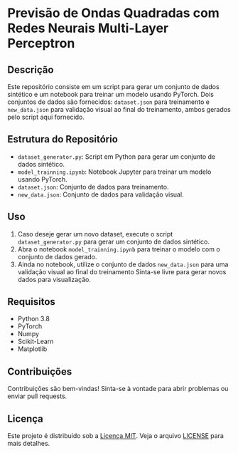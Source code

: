 # Previsão de Ondas Quadradas com Redes Neurais Multi-Layer Perceptron

## Descrição

Este repositório consiste em um script para gerar um conjunto de dados sintético e um notebook para treinar um modelo usando PyTorch. Dois conjuntos de dados são fornecidos: `dataset.json` para treinamento e `new_data.json` para validação visual ao final do treinamento, ambos gerados pelo script aqui fornecido.

## Estrutura do Repositório

- `dataset_generator.py`: Script em Python para gerar um conjunto de dados sintético.
- `model_trainning.ipynb`: Notebook Jupyter para treinar um modelo usando PyTorch.
- `dataset.json`: Conjunto de dados para treinamento.
- `new_data.json`: Conjunto de dados para validação visual.

## Uso

1. Caso deseje gerar um novo dataset, execute o script `dataset_generator.py` para gerar um conjunto de dados sintético.
2. Abra o notebook `model_trainning.ipynb` para treinar o modelo com o conjunto de dados gerado.
3. Ainda no notebook, utilize o conjunto de dados `new_data.json` para uma validação visual ao final do treinamento Sinta-se livre para gerar novos dados para visualização.

## Requisitos

- Python 3.8
- PyTorch
- Numpy
- Scikit-Learn
- Matplotlib

## Contribuições

Contribuições são bem-vindas! Sinta-se à vontade para abrir problemas ou enviar pull requests.

## Licença

Este projeto é distribuído sob a [Licença MIT](LICENSE). Veja o arquivo [LICENSE](LICENSE) para mais detalhes.


